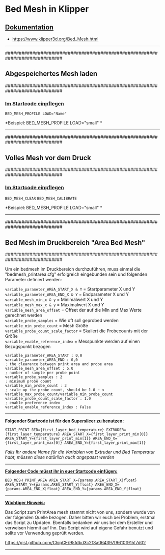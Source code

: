# Bed Mesh in Klipper  
  
## <u>Dokumentation</u> 
  
- https://www.klipper3d.org/Bed_Mesh.html  
  
---  
  
  
#############################################################################  
## Abgespeichertes Mesh laden									     
#############################################################################
  
### <u>Im Startcode einpflegen</u>       
  
 `BED_MESH_PROFILE LOAD="Name"`    
  
*Beispiel: BED_MESH_PROFILE LOAD="small" *  
  
---  
#############################################################################  
## Volles Mesh vor dem Druck									     
#############################################################################
  
### <u>Im Startcode einpflegen</u>    
 
 `BED_MESH_CLEAR`
 `BED_MESH_CALIBRATE`  
  
*Beispiel: BED_MESH_PROFILE LOAD="small" *

    
--- 
#############################################################################  
## Bed Mesh im Druckbereich "Area Bed Mesh"									     
############################################################################# 
   
Um ein bedmesh im Druckbereich durchzuführen, muss einmal die "bedmesh_printarea.cfg" erfolgreich eingebunden sein und folgenden Parameter definiert werden:  
  
`variable_parameter_AREA_START_X & Y` = Startparameter X und Y  
`variable_parameter_AREA_END_X & Y` = Endparameter X und Y  
`variable_mesh_min_x & y` = Minimalwert X und Y  
`variable_mesh_max_x & y` = Maximalwert X und Y  
`variable_mesh_area_offset` = Offset der auf die Min und Max Werte gerechnet werden  
`variable_probe_samples` = Wie oft soll geprobed werden  
`variable_min_probe_count` = Mesh Größe  
`variable_probe_count_scale_factor` = Skaliert die Probecounts mit der Größe  
`variable_enable_reference_index` = Messpunkte werden auf einen Bezugspunkt bezogen  
  
```
variable_parameter_AREA_START : 0,0
variable_parameter_AREA_END : 0,0
; the clearance between print area and probe area 
variable_mesh_area_offset : 5.0
; number of sample per probe point
variable_probe_samples : 2
; minimum probe count
variable_min_probe_count : 3
; scale up the probe count, should be 1.0 ~ < variable_max_probe_count/variable_min_probe_count
variable_probe_count_scale_factor : 1.0
; enable preference index
variable_enable_reference_index : False
```  
  
---     
**<u>Folgender Startcode ist für den Superslicer zu benutzen:</u>**  
  
`START_PRINT BED={first_layer_bed_temperature} EXTRUDER={first_layer_temperature} AREA_START_X={first_layer_print_min[0]} AREA_START_Y={first_layer_print_min[1]} AREA_END_X={first_layer_print_max[0]} AREA_END_Y={first_layer_print_max[1]}`
   
_Falls Ihr andere Name für die Variablen von Extruder und Bed Temperatur habt, müssen diese natürlich auch angepasst werden_  
  
 --- 
 **<u>Folgender Code müsst ihr in euer Startcode einfügen:</u>**  
   
 `BED_MESH_PRINT_AREA AREA_START_X={params.AREA_START_X|float} AREA_START_Y={params.AREA_START_Y|float} AREA_END_X={params.AREA_END_X|float} AREA_END_Y={params.AREA_END_Y|float}`  
 
 ---
<u>**Wichtiger Hinweis:** </u>  
   
  
Das Script zum PrintArea mesh stammt nicht von uns, sondern wurde von der folgenden Quelle bezogen. Daher bitten wir euch bei Problem, erstmal das Script zu Updaten.
Ebenfalls bedanken wir uns bei dem Ersteller und verweisen hiermit auf Ihn. Das Script wird auf eigene Gefahr benutzt und sollte vor Verwendung geprüft werden.  
  
https://gist.github.com/ChipCE/95fdbd3c2f3a064397f9610f915f7d02
  
---
  
